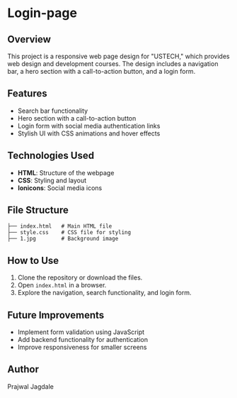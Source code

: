 # Login-page

## Overview
This project is a responsive web page design for "USTECH," which provides web design and development courses. The design includes a navigation bar, a hero section with a call-to-action button, and a login form.

## Features
- Search bar functionality
- Hero section with a call-to-action button
- Login form with social media authentication links
- Stylish UI with CSS animations and hover effects

## Technologies Used
- **HTML**: Structure of the webpage
- **CSS**: Styling and layout
- **Ionicons**: Social media icons

## File Structure
```
├── index.html   # Main HTML file
├── style.css    # CSS file for styling
├── 1.jpg        # Background image
```

## How to Use
1. Clone the repository or download the files.
2. Open `index.html` in a browser.
3. Explore the navigation, search functionality, and login form.

## Future Improvements
- Implement form validation using JavaScript
- Add backend functionality for authentication
- Improve responsiveness for smaller screens

## Author
Prajwal Jagdale

